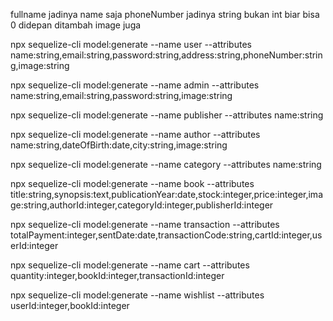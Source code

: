 fullname jadinya name saja
phoneNumber jadinya string bukan int biar bisa 0 didepan
ditambah image juga

npx sequelize-cli model:generate --name user --attributes name:string,email:string,password:string,address:string,phoneNumber:string,image:string

npx sequelize-cli model:generate --name admin --attributes name:string,email:string,password:string,image:string

npx sequelize-cli model:generate --name publisher --attributes name:string

npx sequelize-cli model:generate --name author --attributes name:string,dateOfBirth:date,city:string,image:string

npx sequelize-cli model:generate --name category --attributes name:string

npx sequelize-cli model:generate --name book --attributes title:string,synopsis:text,publicationYear:date,stock:integer,price:integer,image:string,authorId:integer,categoryId:integer,publisherId:integer

npx sequelize-cli model:generate --name transaction --attributes totalPayment:integer,sentDate:date,transactionCode:string,cartId:integer,userId:integer

npx sequelize-cli model:generate --name cart --attributes quantity:integer,bookId:integer,transactionId:integer

npx sequelize-cli model:generate --name wishlist --attributes userId:integer,bookId:integer
